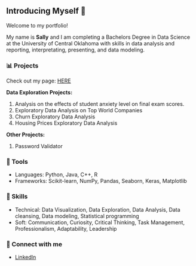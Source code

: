 ## Introducing Myself 👋
Welcome to my portfolio!

My name is **Sally** and I am completing a Bachelors Degree in Data Science at the University of Central Oklahoma with skills in data analysis and reporting, interpretating, presenting, and data modeling.


### 📊 Projects
Check out my page: [HERE](https://1sallyb.github.io)

**Data Exploration Projects:**
1. Analysis on the effects of student anxiety level on final exam scores.
2. Exploratory Data Analysis on Top World Companies
3. Churn Exploratory Data Analysis
4. Housing Prices Exploratory Data Analysis

**Other Projects:**
1. Password Validator


### 🔨 Tools
- Languages: Python, Java, C++, R
- Frameworks: Scikit-learn, NumPy, Pandas, Seaborn, Keras, Matplotlib

### 📌 Skills
- Technical: Data Visualization, Data Exploration, Data Analysis, Data cleansing, Data modeling, Statistical programming
- Soft: Communication, Curiosity, Critical Thinking, Task Management, Professionalism, Adaptability, Leadership

### 🔌 Connect with me
- [LinkedIn](https://www.linkedin.com/in/sallybrumage/)
